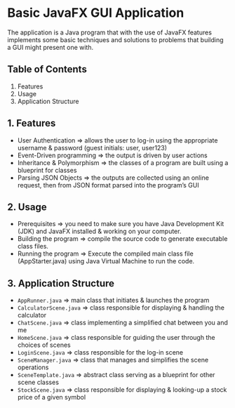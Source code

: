    # Basic JavaFX GUI Application

   The application is a Java program that with the use of JavaFX features implements some basic techniques and solutions to problems that       building a GUI might present one with.

   ## Table of Contents

   1. Features
   2. Usage
   3. Application Structure


   ## 1. Features 

   - User Authentication ⇒ allows the user to log-in using the appropriate username & password (guest initials: user, user123)
   - Event-Driven programming ⇒ the output is driven by user actions
   - Inheritance & Polymorphism ⇒ the classes of a program are built using a blueprint for classes
   - Parsing JSON Objects ⇒ the outputs are collected using an online request, then from JSON format parsed into the program’s GUI

 
   ## 2. Usage

   - Prerequisites ⇒ you need to make sure you have Java Development Kit (JDK) and JavaFX installed & working on your computer.
   - Building the program ⇒ compile the source code to generate executable class files.
   - Running the program ⇒ Execute the compiled main class file (AppStarter.java) using Java Virtual Machine to run the code.

   
   ## 3. Application Structure

   - `AppRunner.java` ⇒ main class that initiates & launches the program
   - `CalculatorScene.java` ⇒ class responsible for displaying & handling the calculator
   - `ChatScene.java` ⇒ class implementing a simplified chat between you and me
   - `HomeScene.java` ⇒ class responsible for guiding the user through the choices of scenes
   - `LoginScene.java` ⇒ class responsible for the log-in scene
   - `SceneManager.java` ⇒ class that manages and simplifies the scene operations
   - `SceneTemplate.java` ⇒ abstract class serving as a blueprint for other scene classes
   - `StockScene.java` ⇒ class responsible for displaying & looking-up a stock price of a given symbol
